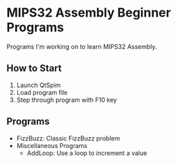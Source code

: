 # MIPS32 Assembly Beginner Programs

Programs I'm working on to learn MIPS32 Assembly.

## How to Start

1. Launch QtSpim
2. Load program file
3. Step through program with F10 key

## Programs

- FizzBuzz: Classic FizzBuzz problem
- Miscellaneous Programs
  - AddLoop: Use a loop to increment a value
